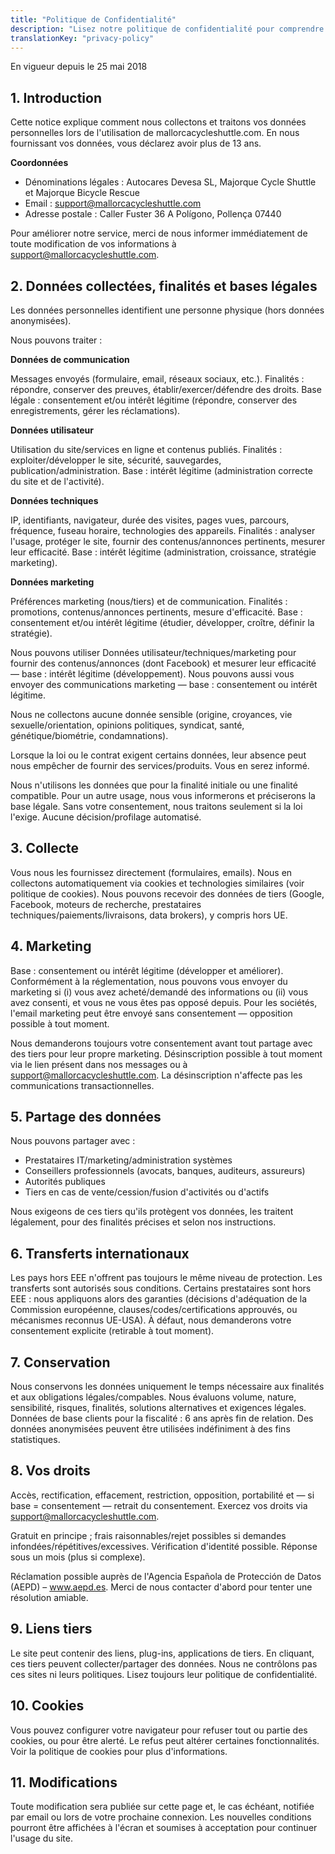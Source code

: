 ```yaml
---
title: "Politique de Confidentialité"
description: "Lisez notre politique de confidentialité pour comprendre comment Mallorca Cycle Shuttle collecte, utilise et protège vos informations personnelles."
translationKey: "privacy-policy"
---
```


En vigueur depuis le 25 mai 2018

## 1. Introduction

Cette notice explique comment nous collectons et traitons vos données personnelles lors de l'utilisation de mallorcacycleshuttle.com. En nous fournissant vos données, vous déclarez avoir plus de 13 ans.

**Coordonnées**
- Dénominations légales : Autocares Devesa SL, Majorque Cycle Shuttle et Majorque Bicycle Rescue
- Email : support@mallorcacycleshuttle.com
- Adresse postale : Caller Fuster 36 A Polígono, Pollença 07440

Pour améliorer notre service, merci de nous informer immédiatement de toute modification de vos informations à support@mallorcacycleshuttle.com.

## 2. Données collectées, finalités et bases légales

Les données personnelles identifient une personne physique (hors données anonymisées).

Nous pouvons traiter :

**Données de communication**

Messages envoyés (formulaire, email, réseaux sociaux, etc.). Finalités : répondre, conserver des preuves, établir/exercer/défendre des droits. Base légale : consentement et/ou intérêt légitime (répondre, conserver des enregistrements, gérer les réclamations).

**Données utilisateur**

Utilisation du site/services en ligne et contenus publiés. Finalités : exploiter/développer le site, sécurité, sauvegardes, publication/administration. Base : intérêt légitime (administration correcte du site et de l'activité).

**Données techniques**

IP, identifiants, navigateur, durée des visites, pages vues, parcours, fréquence, fuseau horaire, technologies des appareils. Finalités : analyser l'usage, protéger le site, fournir des contenus/annonces pertinents, mesurer leur efficacité. Base : intérêt légitime (administration, croissance, stratégie marketing).

**Données marketing**

Préférences marketing (nous/tiers) et de communication. Finalités : promotions, contenus/annonces pertinents, mesure d'efficacité. Base : consentement et/ou intérêt légitime (étudier, développer, croître, définir la stratégie).

Nous pouvons utiliser Données utilisateur/techniques/marketing pour fournir des contenus/annonces (dont Facebook) et mesurer leur efficacité — base : intérêt légitime (développement). Nous pouvons aussi vous envoyer des communications marketing — base : consentement ou intérêt légitime.

Nous ne collectons aucune donnée sensible (origine, croyances, vie sexuelle/orientation, opinions politiques, syndicat, santé, génétique/biométrie, condamnations).

Lorsque la loi ou le contrat exigent certains données, leur absence peut nous empêcher de fournir des services/produits. Vous en serez informé.

Nous n'utilisons les données que pour la finalité initiale ou une finalité compatible. Pour un autre usage, nous vous informerons et préciserons la base légale. Sans votre consentement, nous traitons seulement si la loi l'exige. Aucune décision/profilage automatisé.

## 3. Collecte

Vous nous les fournissez directement (formulaires, emails). Nous en collectons automatiquement via cookies et technologies similaires (voir politique de cookies). Nous pouvons recevoir des données de tiers (Google, Facebook, moteurs de recherche, prestataires techniques/paiements/livraisons, data brokers), y compris hors UE.

## 4. Marketing

Base : consentement ou intérêt légitime (développer et améliorer). Conformément à la réglementation, nous pouvons vous envoyer du marketing si (i) vous avez acheté/demandé des informations ou (ii) vous avez consenti, et vous ne vous êtes pas opposé depuis. Pour les sociétés, l'email marketing peut être envoyé sans consentement — opposition possible à tout moment.

Nous demanderons toujours votre consentement avant tout partage avec des tiers pour leur propre marketing. Désinscription possible à tout moment via le lien présent dans nos messages ou à support@mallorcacycleshuttle.com. La désinscription n'affecte pas les communications transactionnelles.

## 5. Partage des données

Nous pouvons partager avec :

- Prestataires IT/marketing/administration systèmes
- Conseillers professionnels (avocats, banques, auditeurs, assureurs)
- Autorités publiques
- Tiers en cas de vente/cession/fusion d'activités ou d'actifs

Nous exigeons de ces tiers qu'ils protègent vos données, les traitent légalement, pour des finalités précises et selon nos instructions.

## 6. Transferts internationaux

Les pays hors EEE n'offrent pas toujours le même niveau de protection. Les transferts sont autorisés sous conditions. Certains prestataires sont hors EEE : nous appliquons alors des garanties (décisions d'adéquation de la Commission européenne, clauses/codes/certifications approuvés, ou mécanismes reconnus UE-USA). À défaut, nous demanderons votre consentement explicite (retirable à tout moment).

## 7. Conservation

Nous conservons les données uniquement le temps nécessaire aux finalités et aux obligations légales/compables. Nous évaluons volume, nature, sensibilité, risques, finalités, solutions alternatives et exigences légales. Données de base clients pour la fiscalité : 6 ans après fin de relation. Des données anonymisées peuvent être utilisées indéfiniment à des fins statistiques.

## 8. Vos droits

Accès, rectification, effacement, restriction, opposition, portabilité et — si base = consentement — retrait du consentement. Exercez vos droits via support@mallorcacycleshuttle.com.

Gratuit en principe ; frais raisonnables/rejet possibles si demandes infondées/répétitives/excessives. Vérification d'identité possible. Réponse sous un mois (plus si complexe).

Réclamation possible auprès de l'Agencia Española de Protección de Datos (AEPD) – www.aepd.es. Merci de nous contacter d'abord pour tenter une résolution amiable.

## 9. Liens tiers

Le site peut contenir des liens, plug-ins, applications de tiers. En cliquant, ces tiers peuvent collecter/partager des données. Nous ne contrôlons pas ces sites ni leurs politiques. Lisez toujours leur politique de confidentialité.

## 10. Cookies

Vous pouvez configurer votre navigateur pour refuser tout ou partie des cookies, ou pour être alerté. Le refus peut altérer certaines fonctionnalités. Voir la politique de cookies pour plus d'informations.

## 11. Modifications

Toute modification sera publiée sur cette page et, le cas échéant, notifiée par email ou lors de votre prochaine connexion. Les nouvelles conditions pourront être affichées à l'écran et soumises à acceptation pour continuer l'usage du site.
